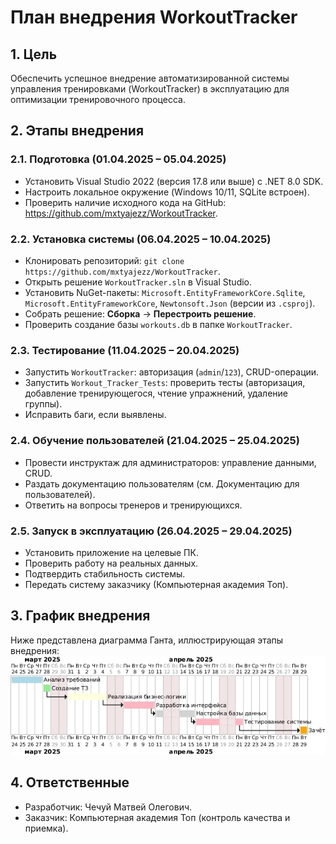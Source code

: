 # План внедрения WorkoutTracker

## 1. Цель
Обеспечить успешное внедрение автоматизированной системы управления тренировками (WorkoutTracker) в эксплуатацию для оптимизации тренировочного процесса.

## 2. Этапы внедрения
### 2.1. Подготовка (01.04.2025 – 05.04.2025)
- Установить Visual Studio 2022 (версия 17.8 или выше) с .NET 8.0 SDK.
- Настроить локальное окружение (Windows 10/11, SQLite встроен).
- Проверить наличие исходного кода на GitHub: https://github.com/mxtyajezz/WorkoutTracker.

### 2.2. Установка системы (06.04.2025 – 10.04.2025)
- Клонировать репозиторий: `git clone https://github.com/mxtyajezz/WorkoutTracker`.
- Открыть решение `WorkoutTracker.sln` в Visual Studio.
- Установить NuGet-пакеты: `Microsoft.EntityFrameworkCore.Sqlite`, `Microsoft.EntityFrameworkCore`, `Newtonsoft.Json` (версии из `.csproj`).
- Собрать решение: **Сборка** → **Перестроить решение**.
- Проверить создание базы `workouts.db` в папке `WorkoutTracker`.

### 2.3. Тестирование (11.04.2025 – 20.04.2025)
- Запустить `WorkoutTracker`: авторизация (`admin`/`123`), CRUD-операции.
- Запустить `Workout_Tracker_Tests`: проверить тесты (авторизация, добавление тренирующегося, чтение упражнений, удаление группы).
- Исправить баги, если выявлены.

### 2.4. Обучение пользователей (21.04.2025 – 25.04.2025)
- Провести инструктаж для администраторов: управление данными, CRUD.
- Раздать документацию пользователям (см. Документацию для пользователей).
- Ответить на вопросы тренеров и тренирующихся.

### 2.5. Запуск в эксплуатацию (26.04.2025 – 29.04.2025)
- Установить приложение на целевые ПК.
- Проверить работу на реальных данных.
- Подтвердить стабильность системы.
- Передать систему заказчику (Компьютерная академия Топ).

## 3. График внедрения
Ниже представлена диаграмма Ганта, иллюстрирующая этапы внедрения:
![Диаграмма Ганта](Диаграммы/Диаграмма_Ганта.jpg)

## 4. Ответственные
- Разработчик: Чечуй Матвей Олегович.
- Заказчик: Компьютерная академия Топ (контроль качества и приемка).

